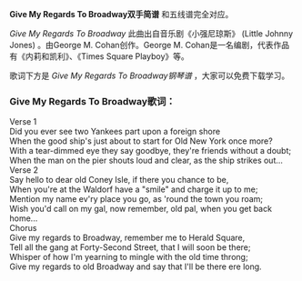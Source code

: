 

**Give My Regards To Broadway双手简谱** 和五线谱完全对应。

_Give My Regards To Broadway_ 此曲出自音乐剧《小强尼琼斯》 (Little Johnny Jones) 。由George M.
Cohan创作。George M. Cohan是一名编剧，代表作品有《内莉和凯利》、《Times Square Playboy》等。

歌词下方是 _Give My Regards To Broadway钢琴谱_ ，大家可以免费下载学习。

### Give My Regards To Broadway歌词：

Verse 1  
Did you ever see two Yankees part upon a foreign shore  
When the good ship's just about to start for Old New York once more?  
With a tear-dimmed eye they say goodbye, they're friends without a doubt;  
When the man on the pier shouts loud and clear, as the ship strikes out...  
Verse 2  
Say hello to dear old Coney Isle, if there you chance to be,  
When you're at the Waldorf have a "smile" and charge it up to me;  
Mention my name ev'ry place you go, as 'round the town you roam;  
Wish you'd call on my gal, now remember, old pal, when you get back home...  
Chorus  
Give my regards to Broadway, remember me to Herald Square,  
Tell all the gang at Forty-Second Street, that I will soon be there;  
Whisper of how I'm yearning to mingle with the old time throng;  
Give my regards to old Broadway and say that I'll be there ere long.

